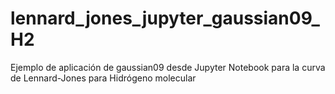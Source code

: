# lennard_jones_jupyter_gaussian09_H2
Ejemplo de aplicación de gaussian09 desde Jupyter Notebook para la curva de Lennard-Jones para Hidrógeno molecular
